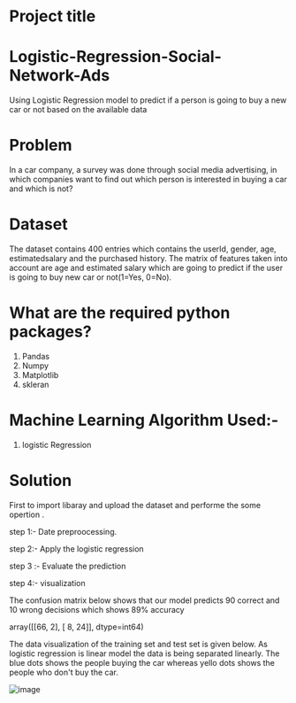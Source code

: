 # Project  title
# Logistic-Regression-Social-Network-Ads
Using Logistic Regression model to predict if a person is going to buy a new car or not based on the available data

# Problem
In a car company, a survey was done through social media advertising, in which companies want to find out which person is interested in buying a car and which is not?

# Dataset
The dataset contains 400 entries which contains the userId, gender, age, estimatedsalary and the purchased history. The matrix of features taken into account are age and estimated salary which are going to predict if the user is going to buy new car or not(1=Yes, 0=No).

# What are the required python packages?
 1. Pandas
 2. Numpy
 3. Matplotlib
 4. skleran
 
# Machine Learning Algorithm Used:-

  1. logistic Regression

# Solution
First to import libaray and upload the dataset and performe the some opertion .

step 1:- Date preproocessing.

step 2:- Apply the logistic regression

step 3 :- Evaluate the prediction

step 4:- visualization 

The confusion matrix below shows that our model predicts 90 correct and 10 wrong decisions which shows 89% accuracy

 
array([[66,  2],
       [ 8, 24]], dtype=int64)
       
       
       
The data visualization of the training set and test set is given below. As logistic regression is linear model the data is being separated linearly. The blue dots shows the people buying the car whereas yello dots shows the people who don't buy the car.

![image](https://user-images.githubusercontent.com/102615860/201536553-b6f987d5-40a1-4147-a010-e04319aa15b4.png)
       


